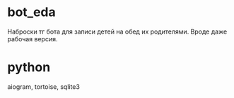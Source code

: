 # bot_eda
Наброски тг бота для записи детей на обед их родителями. Вроде даже рабочая версия.

# python
aiogram, tortoise, sqlite3
